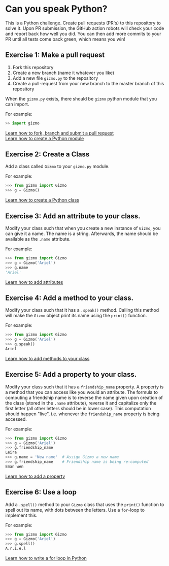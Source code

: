 # Can you speak Python?

This is a Python challenge. Create pull requests (PR's) to this repository to solve
it. Upon PR submission, the GitHub action robots will check your code and
report back how well you did. You can then add more commits to your PR until
all tests come back green, which means you win!

## Exercise 1: Make a pull request

 1. Fork this repository
 2. Create a new branch (name it whatever you like)
 3. Add a new file `gizmo.py` to the repository
 4. Create a pull-request from your new branch to the master branch of this repository

When the `gizmo.py` exists, there should be `gizmo` python module that you can import.

For example:

```python
>> import gizmo
```

[Learn how to fork, branch and submit a pull request](https://docs.github.com/en/github/collaborating-with-issues-and-pull-requests)  
[Learn how to create a Python module](https://docs.python.org/3.8/tutorial/modules.html)

## Exercise 2: Create a Class
Add a class called `Gizmo` to your `gizmo.py` module.

For example:
```python
>>> from gizmo import Gizmo
>>> g = Gizmo()
```
[Learn how to create a Python class](https://docs.python.org/3.8/tutorial/classes.html)

## Exercise 3: Add an attribute to your class.
Modify your class such that when you create a new instance of `Gizmo`, you can give it a name.
The name is a string.
Afterwards, the name should be available as the `.name` attribute.

For example:
```python
>>> from gizmo import Gizmo
>>> g = Gizmo('Ariel')
>>> g.name
'Ariel'
```

[Learn how to add attributes](https://docs.python.org/3.8/tutorial/classes.html#class-object)

## Exercise 4: Add a method to your class.
Modify your class such that it has a `.speak()` method. Calling this method
will make the `Gizmo` object print its name using the `print()` function.

For example:
```python
>>> from gizmo import Gizmo
>>> g = Gizmo('Ariel')
>>> g.speak()
Ariel
```

[Learn how to add methods to your class](https://docs.python.org/3/tutorial/classes.html#method-objects)

## Exercise 5: Add a property to your class.
Modify your class such that it has a `friendship_name` property. A property is
a method that you can access like you would an attribute. The formula to
computing a friendship name is to reverse the name given upon creation of the
class (stored in the `.name` attribute), reverse it and capitalize only the
first letter (all other letters should be in lower case). This computation
should happen "live", i.e. whenever the `friendship_name` property is being
accessed.

For example:
```python
>>> from gizmo import Gizmo
>>> g = Gizmo('Ariel')
>>> g.friendship_name
Leira
>>> g.name = 'New name'  # Assign Gizmo a new name
>>> g.friendship_name    # Friendship name is being re-computed
Eman wen
```

[Learn how to add a property](https://docs.python.org/3/library/functions.html#property)


## Exercise 6: Use a loop
Add a `.spell()` method to your `Gizmo` class that uses the `print()` function to spell out its name, with dots between the 
letters. Use a `for`-loop to implement this.

For example:
```python
>>> from gizmo import Gizmo
>>> g = Gizmo('Ariel')
>>> g.spell()
A.r.i.e.l
```

[Learn how to write a for loop in Python](https://docs.python.org/3.8/tutorial/controlflow.html#for-statements)
